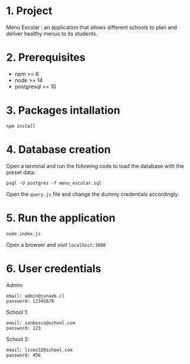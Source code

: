 # 1. Project

Menú Escolar : an application that allows different schools to plan and deliver healthy menus to its students.

# 2. Prerequisites

* npm >= 6
* node >= 14
* postgresql >= 10


# 3. Packages intallation 

```
npm install
```

# 4. Database creation

Open a terminal and run the following code to load the database with the preset data:

```
psql -U postgres -f menu_escolar.sql
```

Open the `query.js` file and change the dummy credentials accordingly.

# 5. Run the application

```
node index.js
```

Open a browser and visit `localhost:3000`

# 6. User credentials

Admin:
```
email: admin@junaeb.cl
password: 12345678
```

School 1:
```
email: sanbosco@school.com
password: 123
```

School 2:
```
email: liceo32@school.com
password: 456
```


